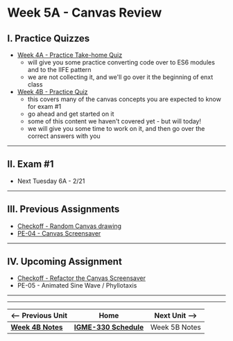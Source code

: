 # Week 5A - Canvas Review

## I. Practice Quizzes
- [Week 4A - Practice Take-home Quiz](../notes/week-4A-practice-quiz.md)
  - will give you some practice converting code over to ES6 modules and to the IIFE pattern
  - we are not collecting it, and we'll go over it the beginning of enxt class
- [Week 4B - Practice Quiz](../notes/week-4B-practice-quiz.md)
  - this covers many of the canvas concepts you are expected to know for exam #1
  - go ahead and get started on it
  - some of this content we haven't covered yet - but will today!
  - we will give you some time to work on it, and then go over the correct answers with you 

<hr>

## II. Exam #1
- Next Tuesday 6A - 2/21

<hr>

## III. Previous Assignments
- [Checkoff - Random Canvas drawing](../notes/random-canvas-stuff.md)
- [PE-04 - Canvas Screensaver](../pe/pe-04.md)


<hr>

## IV. Upcoming Assignment
- [Checkoff - Refactor the Canvas Screensaver](../checkoffs/refactor-screensaver.md)
- PE-05 - Animated Sine Wave / Phyllotaxis


<hr><hr>


| <-- Previous Unit | Home | Next Unit -->
| --- | --- | --- 
| [**Week 4B Notes**](04B.md)  |  [**IGME-330 Schedule**](../schedule.md) | Week 5B Notes
